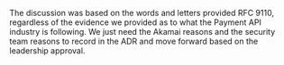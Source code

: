 The discussion was based on the words and letters provided RFC 9110, regardless of the evidence we provided as to what the Payment API industry is following. We just need the Akamai reasons and the security team reasons to record in the ADR and move forward based on the leadership approval. 